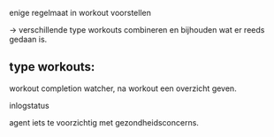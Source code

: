 enige regelmaat in workout voorstellen

-> verschillende type workouts combineren en bijhouden wat er reeds gedaan is.

type workouts:
- 


workout completion watcher, na workout een overzicht geven.

inlogstatus

agent iets te voorzichtig met gezondheidsconcerns.